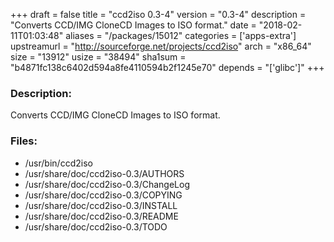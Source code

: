 +++
draft = false
title = "ccd2iso 0.3-4"
version = "0.3-4"
description = "Converts CCD/IMG CloneCD Images to ISO format."
date = "2018-02-11T01:03:48"
aliases = "/packages/15012"
categories = ['apps-extra']
upstreamurl = "http://sourceforge.net/projects/ccd2iso"
arch = "x86_64"
size = "13912"
usize = "38494"
sha1sum = "b4871fc138c6402d594a8fe4110594b2f1245e70"
depends = "['glibc']"
+++
### Description: 
Converts CCD/IMG CloneCD Images to ISO format.

### Files: 
* /usr/bin/ccd2iso
* /usr/share/doc/ccd2iso-0.3/AUTHORS
* /usr/share/doc/ccd2iso-0.3/ChangeLog
* /usr/share/doc/ccd2iso-0.3/COPYING
* /usr/share/doc/ccd2iso-0.3/INSTALL
* /usr/share/doc/ccd2iso-0.3/README
* /usr/share/doc/ccd2iso-0.3/TODO
